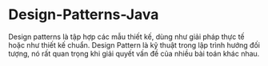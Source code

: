 # Design-Patterns-Java
Design patterns là tập hợp các mẫu thiết kế, dùng như giải pháp thực tế hoặc như thiết kế chuẩn. Design Pattern là kỹ thuật trong lập trình hướng đối tượng, nó rất quan trọng khi giải quyết vấn đề của nhiều bài toán khác nhau.
